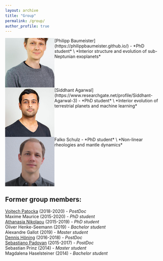 ```yaml
---
layout: archive
title: "Group"
permalink: /group/
author_profile: true
---
```



<img align="left" src="../images/philipp.jpg" alt="" width="160"/>  
[Philipp Baumeister](https://philippbaumeister.github.io/) - *PhD student* \
*Interior structure and evolution of sub-Neptunian exoplanets* 
<br clear="left"/>

<img align="left" src="../images/sid.jpg" alt="" width="160"/>  
[Siddhant Agarwal](https://www.researchgate.net/profile/Siddhant-Agarwal-3) - *PhD student* \
*Interior evolution of terrestrial planets and machine learning* 
<br clear="left"/>

<img align="left" src="../images/falko.jpg" alt="" width="160"/>  
Falko Schulz - *PhD student* \
*Non-linear rheologies and mantle dynamics* 
<br clear="left"/>

## Former group members:
[Vojtech Patocka](http://geo.mff.cuni.cz/~patocka/)  (2018-2020) - *PostDoc* \
Maxime Maurice (2015-2020) - *PhD student* \
[Athanasia Nikolaou](https://www.researchgate.net/profile/Athanasia_Nikolaou) (2015-2019) - *PhD student* \
Oliver Henke-Seemann (2019) - *Bachelor student* \
Alexandre Gallot (2019) - *Master student* \
[Dennis Höning](http://www.dhoening.de/) (2016-2018) - *PostDoc* \
[Sebastiano Padovan](https://www.researchgate.net/profile/Sebastiano_Padovan) (2015-2017) - *PostDoc* \
Sebastian Prinz (2014) - *Master student* \
Magdalena Haselsteiner (2014) - *Bachelor student*
